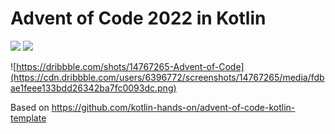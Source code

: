 # Advent of Code 2022 in Kotlin

![](https://img.shields.io/badge/day%20📅-24-blue) ![](https://img.shields.io/badge/stars%20⭐-46-yellow) 


![https://dribbble.com/shots/14767265-Advent-of-Code](https://cdn.dribbble.com/users/6396772/screenshots/14767265/media/fdbae1feee133bdd26342ba7fc0093dc.png)

Based on https://github.com/kotlin-hands-on/advent-of-code-kotlin-template